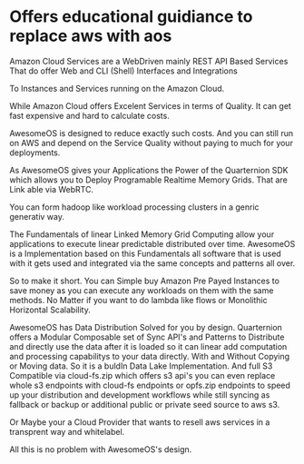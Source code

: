 # Offers educational guidiance to replace aws with aos
Amazon Cloud Services are a WebDriven mainly REST API Based Services
That do offer Web and CLI (Shell) Interfaces and Integrations

To Instances and Services running on the Amazon Cloud. 

While Amazon Cloud offers Excelent Services in terms of Quality.
It can get fast expensive and hard to calculate costs.

AwesomeOS is designed to reduce exactly such costs. And you can still run on AWS
and depend on the Service Quality without paying to much for your deployments.

As AwesomeOS gives your Applications the Power of the Quarternion SDK which allows you
to Deploy Programable Realtime Memory Grids. That are Link able via WebRTC. 

You can form hadoop like workload processing clusters in a genric generativ way.

The Fundamentals of linear Linked Memory Grid Computing allow your applications to 
execute linear predictable distributed over time. AwesomeOS is a Implementation
based on this Fundamentals all software that is used with it gets used and integrated
via the same concepts and patterns all over.

So to make it short. You can Simple buy Amazon Pre Payed Instances to save money
as you can execute any workloads on them with the same methods. No Matter if you want to do 
lambda like flows or Monolithic Horizontal Scalability. 

AwesomeOS has Data Distribution Solved for you by design. Quarternion offers a Modular Composable
set of Sync API's and Patterns to Distribute and directly use the data after it is loaded so it 
can linear add computation and processing capabilitys to your data directly. With and Without 
Copying or Moving data. So it is a buldIn Data Lake Implementation. And full S3 Compatible 
via cloud-fs.zip which offers s3 api's you can even replace whole s3 endpoints with cloud-fs endpoints
or opfs.zip endpoints to speed up your distribution and development workflows while still syncing
as fallback or backup or additional public or private seed source to aws s3.

Or Maybe your a Cloud Provider that wants to resell aws services in a transprent way and whitelabel.

All this is no problem with AwesomeOS's design. 
